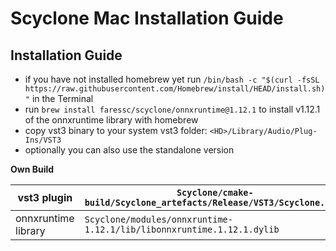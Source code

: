 # Scyclone Mac Installation Guide

## Installation Guide

- if you have not installed homebrew yet run ```/bin/bash -c "$(curl -fsSL https://raw.githubusercontent.com/Homebrew/install/HEAD/install.sh)"``` in the Terminal
- run ```brew install faressc/scyclone/onnxruntime@1.12.1``` to install v1.12.1 of the onnxruntime library with homebrew
- copy vst3 binary to your system vst3 folder: ```<HD>/Library/Audio/Plug-Ins/VST3```
- optionally you can also use the standalone version

**Own Build** <br />

|     vst3 plugin     | ```Scyclone/cmake-build/Scyclone_artefacts/Release/VST3/Scyclone.vst3``` |
|---------------------|-----------------------------------------------------------------------------------------------|
| onnxruntime library | ```Scyclone/modules/onnxruntime-1.12.1/lib/libonnxruntime.1.12.1.dylib```                                 |

